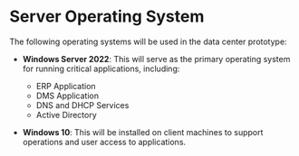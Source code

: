 # Server Operating System

The following operating systems will be used in the data center prototype:

- **Windows Server 2022**: This will serve as the primary operating system for running critical applications, including:
  - ERP Application
  - DMS Application
  - DNS and DHCP Services
  - Active Directory

- **Windows 10**: This will be installed on client machines to support operations and user access to applications.
